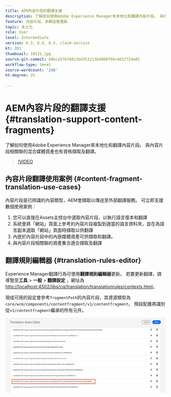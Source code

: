 ```yaml
---
title: AEM內容片段的翻譯支援
description: 了解如何使用Adobe Experience Manager來本地化和翻譯內容片段。 與內容片段相關聯的混合媒體資產也有資格擷取及翻譯。
feature: 內容片段，多網站管理員
topic: 本土化
role: User
level: Intermediate
version: 6.3, 6.4, 6.5, cloud-service
kt: 201
thumbnail: 18131.jpg
source-git-commit: b0bca57676813bd353213b4808f99c463272de85
workflow-type: tm+mt
source-wordcount: '248'
ht-degree: 2%

---
```



# AEM內容片段的翻譯支援 {#translation-support-content-fragments}

了解如何使用Adobe Experience Manager來本地化和翻譯內容片段。 與內容片段相關聯的混合媒體資產也有資格擷取及翻譯。

>[!VIDEO](https://video.tv.adobe.com/v/18131/?quality=12&learn=on)

## 內容片段翻譯使用案例 {#content-fragment-translation-use-cases}

內容片段是已辨識的內容類型，AEM會擷取以傳送至外部翻譯服務。 可立即支援數個使用案例：

1. 您可以直接在Assets主控台中選取內容片段，以執行語言復本和翻譯
2. 系統會將「網站」頁面上參考的內容片段複製到適當的語言資料夾，並在為語言副本選取「網站」頁面時擷取以供翻譯
3. 內嵌於內容片段中的內嵌媒體資產可供擷取和翻譯。
4. 與內容片段相關聯的資產集合適合擷取及翻譯

## 翻譯規則編輯器 {#translation-rules-editor}

Experience Manager翻譯行為可使用&#x200B;**翻譯規則編輯器**&#x200B;更新。 若要更新翻譯，請導覽至&#x200B;**工具** > **一般** > **翻譯設定** ，網址為[http://localhost:4502/libs/cq/translation/translationrules/contexts.html](http://localhost:4502/libs/cq/translation/translationrules/contexts.html)。

現成可用的設定會參考`fragmentPath`的內容片段，其資源類型為`core/wcm/components/contentfragment/v1/contentfragment`。 預設配置將識別從`v1/contentfragment`繼承的所有元件。

![翻譯規則編輯器](assets/translation-configuration.png)
